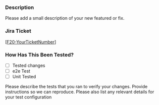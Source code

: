 ### Description

Please add a small description of your new featured or fix.

### Jira Ticket

[[F20-YourTicketNumber](https://repfabric.atlassian.net/browse/F20-examplelink)]

### How Has This Been Tested?

- [ ] Tested changes
- [ ] e2e Test
- [ ] Unit Tested

Please describe the tests that you ran to verify your changes.
Provide instructions so we can reproduce. Please also list any relevant details
for your test configuration
